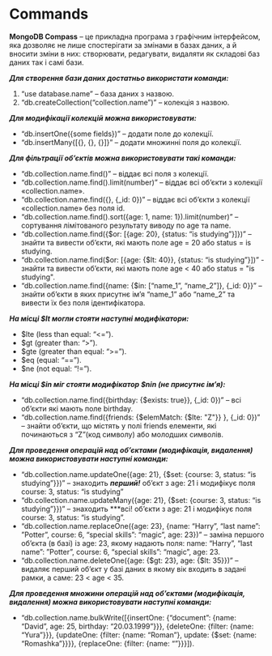 # Commands

**MongoDB Compass** – це прикладна програма з графічним інтерфейсом, яка дозволяє не лише спостерігати за змінами в базах даних, 
а й вносити зміни в них: створювати, редагувати, видаляти як складові баз даних так і самі бази.  

***Для створення бази даних достатньо використати команди:***  
1. “use database.name” – база даних  з назвою.  
2. “db.createCollection(“collection.name”)” – колекція з назвою.  

***Для модифікації колекцій можна використовувати:***  
- “db.insertOne({some fields})” – додати поле до колекції.  
- “db.insertMany{[{}, {}, {}]}” – додати множинні поля до колекції.  

***Для фільтрації об’єктів можна використовувати такі команди:***  
- “db.collection.name.find()” – віддає всі поля з колекції.  
- “db.collection.name.find().limit(number)” – віддає всі об’єкти з колекції «collection.name».  
- “db.collection.name.find({}, {_id: 0})” – віддає всі об’єкти з колекції «collection.name» без поля id.  
- “db.collection.name.find().sort({age: 1, name: 1}).limit(number)” – сортування лімітованого результату виводу по age та name.  
- “db.collection.name.find({$or: [{age: 20}, {status: “is studying”}]})” – знайти та вивести об’єкти, які мають поле age = 20 або status = is studying.  
- “db.collection.name.find($or: [{age: {$lt: 40}}, {status: “is studying”}])” - знайти та вивести об’єкти, які мають поле age < 40 або status = "is studying".  
- “db.collection.name.find({name: {$in: [“name_1”, “name_2”]}, {_id: 0}}” – знайти об’єкти в яких присутнє ім’я “name_1” або  “name_2” та вивести їх без поля ідентифікатора.  

***На місці $lt могли стояти наступні модифікатори:***
-	$lte (less than equal: “<=”).  
-	$gt (greater than: “>”).  
-	$gte (greater than equal: “>=”).  
-	$eq (equal: “==”).  
-	$ne (not equal: “!=”).  

***На місці $in міг стояти модифікатор $nin (не присутнє ім’я):***  
- “db.collection.name.find({birthday: {$exists: true}}, {_id: 0})” – всі об’єкти які мають поле birthday.  
- “db.collection.name.find({friends: {$elemMatch: {$lte: "Z"}} }, {_id: 0})” – знайти об’єкти, що містять у полі friends елементи, 
які починаються з “Z”(код символу) або молодших символів.  

***Для проведення операцій над об’єктами (модифікація, видалення) можна використовувати наступні команди:***  
- “db.collection.name.updateOne({age: 21}, {$set: {course: 3, status: “is studying”}})” – знаходить ***перший!*** об’єкт з age: 21 і модифікує поля course: 3, status: “is studying”  
- “db.collection.name.updateMany({age: 21}, {$set: {course: 3, status: “is studying”}})” – знаходить ***всі!
об’єкти з age: 21 і модифікує поля course: 3, status: “is studying”.  
- “db.collection.name.replaceOne({age: 23}, {name: “Harry”, “last name”: ”Potter”, course: 6, “special skills”: “magic”, age: 23})” – 
заміна першого об’єкта (в базі) із age: 23, якому надають поля: name: “Harry”, “last name”: ”Potter”, course: 6, “special skills”: “magic”, age: 23.  
- “db.collection.name.deleteOne({age: {$gt: 23}, age: {$lt: 35}})” – видаляє перший об’єкт у базі даних в якому вік входить в задані рамки, а саме: 23 < age < 35.  

***Для проведення множини операцій над об’єктами (модифікація, видалення) можна використовувати наступні команди:***  
- “db.collection.name.bulkWrite([{insertOne: {“document”: {name: “David”, age: 25, birthday: “20.03.1999”}}}, 
{deleteOne: {filter: {name: “Yura”}}}, {updateOne: {filter: {name: “Roman”}, update: {$set: {name: “Romashka”}}}}, 
{replaceOne: {filter: {name: “”}}}]).
